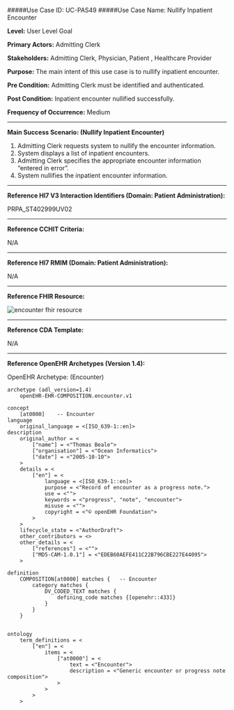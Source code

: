 #####Use Case ID: UC-PAS49
#####Use Case Name: Nullify Inpatient Encounter

**Level:**                     User Level Goal

**Primary Actors:**            Admitting Clerk

**Stakeholders:**              Admitting Clerk, Physician, Patient , Healthcare Provider

**Purpose:**                   The main intent of this use case is to nullify inpatient encounter.

**Pre Condition:**             Admitting Clerk must be identified and authenticated.

**Post Condition:**            Inpatient encounter nullified successfully.

**Frequency of Occurrence:**   Medium
__________________________________________________________
**Main Success Scenario: (Nullify Inpatient Encounter)**

1. Admitting Clerk requests system to nullify the encounter information.
2. System displays a list of inpatient encounters.
3. Admitting Clerk specifies the appropriate encounter information “entered in error”.
4. System nullifies the inpatient encounter information.

________________________________________________________________________
**Reference Hl7 V3 Interaction Identifiers (Domain: Patient Administration):**

PRPA_ST402999UV02
_______________________________________________________________
**Reference CCHIT Criteria:**

N/A
_______________________________________________________________
**Reference Hl7 RMIM (Domain: Patient Administration):**

N/A
_______________________________________________________________
**Reference FHIR Resource:**

![encounter fhir resource](https://f.cloud.github.com/assets/5391320/1369999/74cb4914-3a0c-11e3-8d49-1317a89cc65d.png)
_______________________________________________________________
**Reference CDA Template:**

N/A
_______________________________________________________________
**Reference OpenEHR Archetypes (Version 1.4):**

OpenEHR Archetype: (Encounter)

``` Archetype
archetype (adl_version=1.4)
	openEHR-EHR-COMPOSITION.encounter.v1

concept
	[at0000]	-- Encounter
language
	original_language = <[ISO_639-1::en]>
description
	original_author = <
		["name"] = <"Thomas Beale">
		["organisation"] = <"Ocean Informatics">
		["date"] = <"2005-10-10">
	>
	details = <
		["en"] = <
			language = <[ISO_639-1::en]>
			purpose = <"Record of encounter as a progress note.">
			use = <"">
			keywords = <"progress", "note", "encounter">
			misuse = <"">
			copyright = <"© openEHR Foundation">
		>
	>
	lifecycle_state = <"AuthorDraft">
	other_contributors = <>
	other_details = <
		["references"] = <"">
		["MD5-CAM-1.0.1"] = <"EDEB60AEFE411C22B796CBE227E44095">
	>

definition
	COMPOSITION[at0000] matches {	-- Encounter
		category matches {
			DV_CODED_TEXT matches {
				defining_code matches {[openehr::433]}
			}
		}
	}


ontology
	term_definitions = <
		["en"] = <
			items = <
				["at0000"] = <
					text = <"Encounter">
					description = <"Generic encounter or progress note composition">
				>
			>
		>
	>
```






